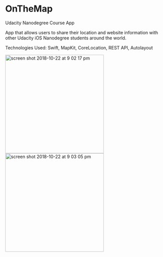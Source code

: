 # OnTheMap
Udacity Nanodegree Course App

App that allows users to share their location and website information with other Udacity iOS Nanodegree students around the world. 

Technologies Used: Swift, MapKit, CoreLocation, REST API, Autolayout

<img width="312" alt="screen shot 2018-10-22 at 9 02 17 pm" src="https://user-images.githubusercontent.com/31022402/47470432-b9cb9b80-d7d3-11e8-82e6-44d84bb1709c.png">

<img width="312" alt="screen shot 2018-10-22 at 9 03 05 pm" src="https://user-images.githubusercontent.com/31022402/47470434-be904f80-d7d3-11e8-89c9-145aa773cbf9.png">
